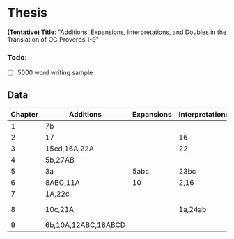 # Thesis
**(Tentative) Title**: "Additions, Expansions, Interpretations, and Doubles in the Translation of OG Proverbs 1-9"
### Todo:
- [ ] 5000 word writing sample

## Data
|   Chapter | Additions           | Expansions      | Interpretations | Doubles          | Other                 |
| --------- | ----------          | --------------- | -------         | ---------------- | -----                 |
|         1 | 7b                  |                 |                 | 14,21,27         | 17 (collapsed)        |
|         2 | 17                  |                 | 16              | 2,3,19,21        |                       |
|         3 | 15cd,16A,22A        |                 | 22              |                  |                       |
|         4 | 5b,27AB             |                 |                 | 10               |                       |
|         5 | 3a                  | 5abc            | 23bc            |                  | 18a (17c MT)          |
|         6 | 8ABC,11A            | 10              | 2,16            | 25               | d                     |
|         7 | 1A,22c              |                 |                 |                  |                       |
|         8 | 10c,21A             |                 | 1a,24ab         |                  | 32-34 (rearrangement) |
|         9 | 6b,10A,12ABC,18ABCD |                 |                 |                  |                       |
